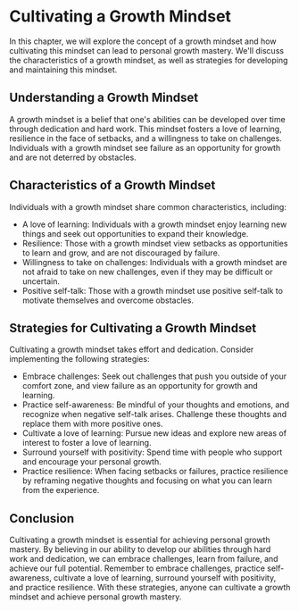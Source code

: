 Cultivating a Growth Mindset
=====================================================================

In this chapter, we will explore the concept of a growth mindset and how cultivating this mindset can lead to personal growth mastery. We'll discuss the characteristics of a growth mindset, as well as strategies for developing and maintaining this mindset.

Understanding a Growth Mindset
------------------------------

A growth mindset is a belief that one's abilities can be developed over time through dedication and hard work. This mindset fosters a love of learning, resilience in the face of setbacks, and a willingness to take on challenges. Individuals with a growth mindset see failure as an opportunity for growth and are not deterred by obstacles.

Characteristics of a Growth Mindset
-----------------------------------

Individuals with a growth mindset share common characteristics, including:

* A love of learning: Individuals with a growth mindset enjoy learning new things and seek out opportunities to expand their knowledge.
* Resilience: Those with a growth mindset view setbacks as opportunities to learn and grow, and are not discouraged by failure.
* Willingness to take on challenges: Individuals with a growth mindset are not afraid to take on new challenges, even if they may be difficult or uncertain.
* Positive self-talk: Those with a growth mindset use positive self-talk to motivate themselves and overcome obstacles.

Strategies for Cultivating a Growth Mindset
-------------------------------------------

Cultivating a growth mindset takes effort and dedication. Consider implementing the following strategies:

* Embrace challenges: Seek out challenges that push you outside of your comfort zone, and view failure as an opportunity for growth and learning.
* Practice self-awareness: Be mindful of your thoughts and emotions, and recognize when negative self-talk arises. Challenge these thoughts and replace them with more positive ones.
* Cultivate a love of learning: Pursue new ideas and explore new areas of interest to foster a love of learning.
* Surround yourself with positivity: Spend time with people who support and encourage your personal growth.
* Practice resilience: When facing setbacks or failures, practice resilience by reframing negative thoughts and focusing on what you can learn from the experience.

Conclusion
----------

Cultivating a growth mindset is essential for achieving personal growth mastery. By believing in our ability to develop our abilities through hard work and dedication, we can embrace challenges, learn from failure, and achieve our full potential. Remember to embrace challenges, practice self-awareness, cultivate a love of learning, surround yourself with positivity, and practice resilience. With these strategies, anyone can cultivate a growth mindset and achieve personal growth mastery.
